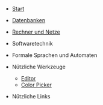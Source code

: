 * [Start](/)
* [Datenbanken](/Datenbanken/index.md)
* [Rechner und Netze](/RechnerNetze/index.md)  
* Softwaretechnik
* Formale Sprachen und Automaten
* Nützliche Werkzeuge

  * [Editor](https://apps.wi-wissen.de/html-css-js-editor/)
  * [Color Picker](https://www.w3schools.com/colors/colors_picker.asp)



* Nützliche Links


